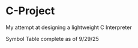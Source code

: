 # C-Project
My attempt at designing a lightweight C Interpreter

Symbol Table complete as of 9/29/25
